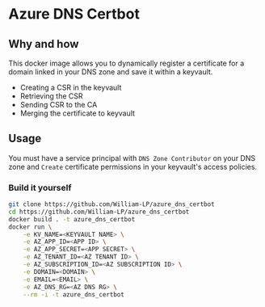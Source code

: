 # Azure DNS Certbot

## Why and how

This docker image allows you to dynamically register a certificate for a domain linked in your DNS zone and save it within a keyvault.

- Creating a CSR in the keyvault
- Retrieving the CSR
- Sending CSR to the CA
- Merging the certificate to keyvault

## Usage

You must have a service principal with `DNS Zone Contributor` on your DNS zone and `Create` certificate permissions in your keyvault's access policies.

### Build it yourself

```bash
git clone https://github.com/William-LP/azure_dns_certbot
cd https://github.com/William-LP/azure_dns_certbot
docker build . -t azure_dns_certbot
docker run \
    -e KV_NAME=<KEYVAULT NAME> \
    -e AZ_APP_ID=<APP ID> \
    -e AZ_APP_SECRET=<APP SECRET> \
    -e AZ_TENANT_ID=<AZ TENANT ID> \
    -e AZ_SUBSCRIPTION_ID=<AZ SUBSCRIPTION ID> \
    -e DOMAIN=<DOMAIN> \
    -e EMAIL=<EMAIL> \
    -e AZ_DNS_RG=<AZ DNS RG> \
    --rm -i -t azure_dns_certbot
```
